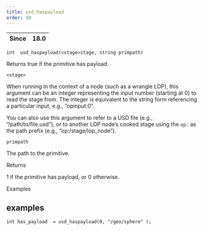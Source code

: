 ```yaml
---
title: usd_haspayload
order: 50
---
```

| Since | 18.0 |
| --- | --- |

`int  usd_haspayload(<stage>stage, string primpath)`

Returns true if the primitive has payload.

`<stage>`

When running in the context of a node (such as a wrangle LOP), this argument can be an integer representing the input number (starting at 0) to read the stage from. The integer is equivalent to the string form referencing a particular input, e.g., “opinput:0”.

You can also use this argument to refer to a USD file (e.g., “/path/to/file.usd”), or to another LOP node’s cooked stage using the `op:` as the path prefix (e.g., “op:/stage/lop_node”).

`primpath`

The path to the primitive.

Returns

1 if the primitive has payload, or 0 otherwise.

Examples

## examples

```vex
int has_payload  = usd_haspayload(0, "/geo/sphere" );

```
